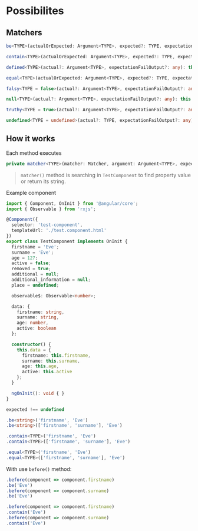 # Possibilites

## Matchers

```typescript
be<TYPE>(actualOrExpected: Argument<TYPE>, expected?: TYPE, expectationFailOutput?: any): this
```

```typescript
contain<TYPE>(actualOrExpected: Argument<TYPE>, expected?: TYPE, expectationFailOutput?: any): this
```

```typescript
defined<TYPE>(actual?: Argument<TYPE>, expectationFailOutput?: any): this
```

```typescript
equal<TYPE>(actualOrExpected: Argument<TYPE>, expected?: TYPE, expectationFailOutput?: any): this
```

```typescript
falsy<TYPE = false>(actual?: Argument<TYPE>, expectationFailOutput?: any): this
```

```typescript
null<TYPE>(actual?: Argument<TYPE>, expectationFailOutput?: any): this
```

```typescript
truthy<TYPE = true>(actual?: Argument<TYPE>, expectationFailOutput?: any): this
```

```typescript
undefined<TYPE = undefined>(actual?: TYPE, expectationFailOutput?: any): this
```

## How it works

Each method executes

```typescript
private matcher<TYPE>(matcher: Matcher, argument: Argument<TYPE>, expected?: TYPE | null, expectationFailOutput?: any): this
```

> `matcher()` method is searching in `TestComponent` to find property value or return its string.

Example component

```typescript
import { Component, OnInit } from '@angular/core';
import { Observable } from 'rxjs';

@Component({
  selector: 'test-component',
  templateUrl: './test.component.html'
})
export class TestComponent implements OnInit {
  firstname = 'Eve';
  surname = 'Eve';
  age = 127;
  active = false;
  removed = true;
  additional = null;
  additional_information = null;
  place = undefined;

  observable$: Observable<number>;

  data: {
    firstname: string,
    surname: string,
    age: number,
    active: boolean
  };

  constructor() {
    this.data = {
      firstname: this.firstname,
      surname: this.surname,
      age: this.age,
      active: this.active
    };
  }

  ngOnInit(): void { }
}

```

```typescript
expected !== undefined
```

```typescript
.be<string>('firstname', 'Eve')
.be<string>(['firstname', 'surname'], 'Eve')
```

```typescript
.contain<TYPE>('firstname', 'Eve')
.contain<TYPE>(['firstname', 'surname'], 'Eve')

.equal<TYPE>('firstname', 'Eve')
.equal<TYPE>(['firstname', 'surname'], 'Eve')
```

With use `before()` method:

```typescript
.before(component => component.firstname)
.be('Eve')
.before(component => component.surname)
.be('Eve')

.before(component => component.firstname)
.contain('Eve')
.before(component => component.surname)
.contain('Eve')
```